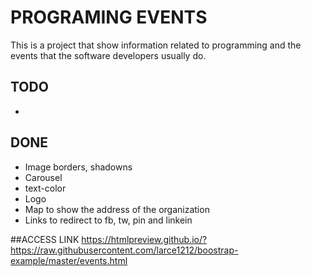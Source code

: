 # PROGRAMING EVENTS
This is a project that show information related to programming and the events that the software developers usually do.
## TODO
- 
## DONE
- Image borders, shadowns
- Carousel
- text-color
- Logo
- Map to show the address of the organization
- Links to redirect to fb, tw, pin and linkein
 
##ACCESS LINK
https://htmlpreview.github.io/?https://raw.githubusercontent.com/larce1212/boostrap-example/master/events.html
